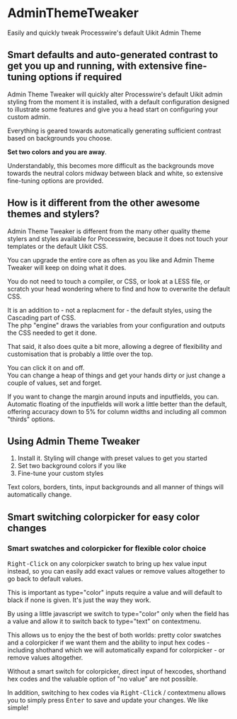 # AdminThemeTweaker
Easily and quickly tweak Processwire's default Uikit Admin Theme

## Smart defaults and auto-generated contrast to get you up and running, with extensive fine-tuning options if required
Admin Theme Tweaker will quickly alter Processwire's default Uikit admin styling from the moment it is installed, 
with a default configuration designed to illustrate some features and give you a head start on configuring your custom admin.

Everything is geared towards automatically generating sufficient contrast based on backgrounds you choose.

**Set two colors and you are away**.

Understandably, this becomes more difficult as the backgrounds move towards the neutral colors midway between black and white, 
so extensive fine-tuning options are provided.

## How is it different from the other awesome themes and stylers?
Admin Theme Tweaker is different from the many other quality theme stylers and styles available for Processwire,
because it does not touch your templates or the default Uikit CSS.

You can upgrade the entire core as often as you like and Admin Theme Tweaker will keep on doing what it does.

You do not need to touch a compiler, or CSS, or look at a LESS file, or scratch your head wondering where to find
and how to overwrite the default CSS.

It is an addition to -  not a replacment for -  the default styles, using the Cascading part of CSS.\
The php "engine" draws the variables from your configuration and outputs the CSS needed to get it done.

That said, it also does quite a bit more, allowing a degree of flexibility and customisation that is probably a little over the top.

You can click it on and off.\
You can change a heap of things and get your hands dirty or just change a couple of values, set and forget.

If you want to change the margin around inputs and inputfields, you can.\
Automatic floating of the inputfields will work a little better than the default, 
offering accuracy down to 5% for column widths and including all common "thirds" options.

## Using Admin Theme Tweaker

1. Install it. Styling will change with preset values to get you started
2. Set two background colors if you like
3. Fine-tune your custom styles

Text colors, borders, tints, input backgrounds and all manner of things will automatically change.
		
## Smart switching colorpicker for easy color changes
### Smart swatches and colorpicker for flexible color choice
<kbd>Right-Click</kbd> on any colorpicker swatch to bring up hex value input instead, so you can easily add exact values or remove values altogether to go back to default values.

This is important as type="color" inputs require a value and will default to black if none is given. It\'s just the way they work.

By using a little javascript we switch to type="color" only when the field has a value and allow it to switch back to type="text" on contextmenu.

This allows us to enjoy the the best of both worlds: pretty color swatches and a colorpicker if we want them and the ability to input hex codes - including shothand which we will automatically expand for colorpicker - or remove values altogether.

Without a smart switch for colorpicker, direct input of hexcodes, shorthand hex codes and the valuable option of "no value" are not possible.

In addition, switching to hex codes via <kbd>Right-Click</kbd> / contextmenu allows you to simply press <kbd>Enter</kbd> to save and update your changes. We like simple!
